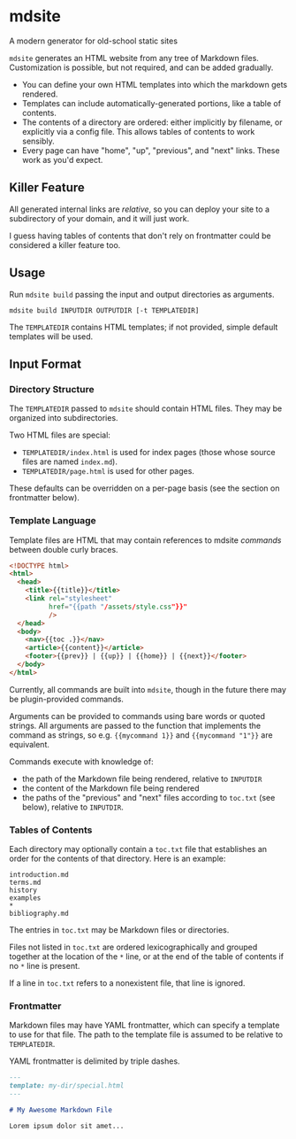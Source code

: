 # mdsite
A modern generator for old-school static sites

`mdsite` generates an HTML website from any tree of Markdown files.
Customization is possible, but not required, and can be added gradually.

- You can define your own HTML templates into which the markdown gets rendered.
- Templates can include automatically-generated portions, like a table of contents.
- The contents of a directory are ordered: either implicitly by filename, or explicitly via a config file. This allows tables of contents to work sensibly.
- Every page can have "home", "up", "previous", and "next" links. These work as you'd expect.

## Killer Feature

All generated internal links are *relative*, so you can deploy your site to a subdirectory of your domain, and it will just work.

I guess having tables of contents that don't rely on frontmatter could be considered a killer feature too.

## Usage

Run `mdsite build` passing the input and output directories as arguments.

```
mdsite build INPUTDIR OUTPUTDIR [-t TEMPLATEDIR]
```

The `TEMPLATEDIR` contains HTML templates; if not provided, simple default templates will be used.

## Input Format

### Directory Structure

The `TEMPLATEDIR` passed to `mdsite` should contain HTML files. They may be organized into subdirectories.

Two HTML files are special:

- `TEMPLATEDIR/index.html` is used for index pages (those whose source files are named `index.md`).
- `TEMPLATEDIR/page.html` is used for other pages.

These defaults can be overridden on a per-page basis (see the section on frontmatter below).

### Template Language

Template files are HTML that may contain references to mdsite *commands* between double curly braces.

```html
<!DOCTYPE html>
<html>
  <head>
    <title>{{title}}</title>
    <link rel="stylesheet"
          href="{{path "/assets/style.css"}}"
          />
  </head>
  <body>
    <nav>{{toc .}}</nav>
    <article>{{content}}</article>
    <footer>{{prev}} | {{up}} | {{home}} | {{next}}</footer>
  </body>
</html>
```

Currently, all commands are built into `mdsite`, though in the future there may be plugin-provided commands.

Arguments can be provided to commands using bare words or quoted strings. All arguments are passed to the function
that implements the command as strings, so e.g. `{{mycommand 1}}` and `{{mycommand "1"}}` are equivalent.

Commands execute with knowledge of:

- the path of the Markdown file being rendered, relative to `INPUTDIR`
- the content of the Markdown file being rendered
- the paths of the "previous" and "next" files according to `toc.txt` (see below), relative to `INPUTDIR`.

### Tables of Contents

Each directory may optionally contain a `toc.txt` file that establishes an order for the contents of that directory. Here is an example:

```
introduction.md
terms.md
history
examples
*
bibliography.md
```

The entries in `toc.txt` may be Markdown files or directories.

Files not listed in `toc.txt` are ordered lexicographically and grouped together at the location of the `*` line, or at the end of the table of contents if no `*` line is present.

If a line in `toc.txt` refers to a nonexistent file, that line is ignored.

### Frontmatter

Markdown files may have YAML frontmatter, which can specify a template to use for that file. The path to the template file is assumed to be relative to `TEMPLATEDIR`.

YAML frontmatter is delimited by triple dashes.

```md
---
template: my-dir/special.html
---

# My Awesome Markdown File

Lorem ipsum dolor sit amet...
```
